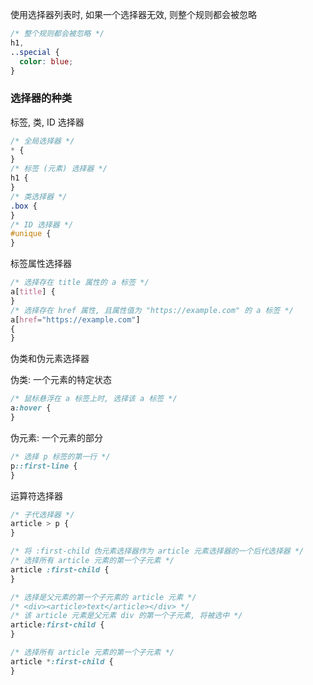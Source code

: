 使用选择器列表时, 如果一个选择器无效, 则整个规则都会被忽略

```css
/* 整个规则都会被忽略 */
h1,
..special {
  color: blue;
}
```

### 选择器的种类

标签, 类, ID 选择器

```css
/* 全局选择器 */
* {
}
/* 标签 (元素) 选择器 */
h1 {
}
/* 类选择器 */
.box {
}
/* ID 选择器 */
#unique {
}
```

标签属性选择器

```css
/* 选择存在 title 属性的 a 标签 */
a[title] {
}
/* 选择存在 href 属性, 且属性值为 "https://example.com" 的 a 标签 */
a[href="https://example.com"]
{
}
```

伪类和伪元素选择器

伪类: 一个元素的特定状态

```css
/* 鼠标悬浮在 a 标签上时, 选择该 a 标签 */
a:hover {
}
```

伪元素: 一个元素的部分

```css
/* 选择 p 标签的第一行 */
p::first-line {
}
```

运算符选择器

```css
/* 子代选择器 */
article > p {
}
```

```css
/* 将 :first-child 伪元素选择器作为 article 元素选择器的一个后代选择器 */
/* 选择所有 article 元素的第一个子元素 */
article :first-child {
}

/* 选择是父元素的第一个子元素的 article 元素 */
/* <div><article>text</article></div> */
/* 该 article 元素是父元素 div 的第一个子元素, 将被选中 */
article:first-child {
}

/* 选择所有 article 元素的第一个子元素 */
article *:first-child {
}
```
